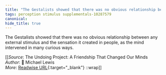 ```yaml
---
title: "The Gestalists showed that there was no obvious relationship between ..."
tags: perception stimulus supplementals-10287579
canonical: 
hide_title: true
---
```


The Gestalists showed that there was no obvious relationship between any external stimulus and the sensation it created in people, as the mind intervened in many curious ways.


[[_Source_: The Undoing Project: A Friendship That Changed Our Minds<br>
_Author_: 📕 Michael Lewis<br>
_More_: [Readwise URL](https://readwise.io/open/404849024){:target="_blank"}
::wrap]]
